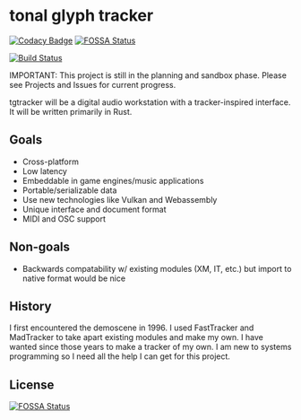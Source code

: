 # tonal glyph tracker

[![Codacy Badge](https://api.codacy.com/project/badge/Grade/2b4d117015214886905691720955eb85)](https://app.codacy.com/app/scalarwaves/tgtracker?utm_source=github.com&utm_medium=referral&utm_content=tonal-glyph/tgtracker&utm_campaign=Badge_Grade_Dashboard)[![FOSSA Status](https://app.fossa.io/api/projects/git%2Bgithub.com%2Ftonal-glyph%2Ftgtracker.svg?type=shield)](https://app.fossa.io/projects/git%2Bgithub.com%2Ftonal-glyph%2Ftgtracker?ref=badge_shield)

[![Build Status](https://travis-ci.org/tonal-glyph/tgtracker.svg?branch=master)](https://travis-ci.org/tonal-glyph/tgtracker)

IMPORTANT: This project is still in the planning and sandbox phase. Please see Projects and Issues for current progress.

tgtracker will be a digital audio workstation with a tracker-inspired interface. It will be written primarily in Rust.

## Goals

- Cross-platform
- Low latency
- Embeddable in game engines/music applications
- Portable/serializable data
- Use new technologies like Vulkan and Webassembly
- Unique interface and document format
- MIDI and OSC support

## Non-goals

- Backwards compatability w/ existing modules (XM, IT, etc.) but import to native format would be nice

## History

I first encountered the demoscene in 1996. I used FastTracker and MadTracker to take apart existing modules and make my own. I have wanted since those years to make a tracker of my own. I am new to systems programming so I need all the help I can get for this project.



## License
[![FOSSA Status](https://app.fossa.io/api/projects/git%2Bgithub.com%2Ftonal-glyph%2Ftgtracker.svg?type=large)](https://app.fossa.io/projects/git%2Bgithub.com%2Ftonal-glyph%2Ftgtracker?ref=badge_large)